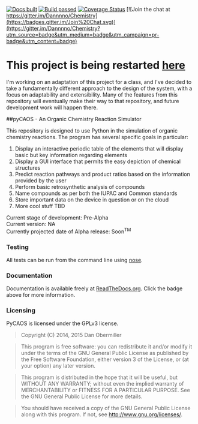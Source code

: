 [![Docs built](https://readthedocs.org/projects/chemistry/badge/?version=latest)](http://chemistry.readthedocs.org/en/latest/)
[![Build passed](https://travis-ci.org/Dannnno/Chemistry.svg?branch=master)](https://travis-ci.org/Dannnno/Chemistry)
[![Coverage Status](https://coveralls.io/repos/Dannnno/Chemistry/badge.png)](https://coveralls.io/r/Dannnno/Chemistry)
[![Join the chat at https://gitter.im/Dannnno/Chemistry](https://badges.gitter.im/Join%20Chat.svg)](https://gitter.im/Dannnno/Chemistry?utm_source=badge&utm_medium=badge&utm_campaign=pr-badge&utm_content=badge)


# This project is being restarted [here](https://github.com/PyCAOS/CAOS) 

I'm working on an adaptation of this project for a class, and I've decided to
take a fundamentally different approach to the design of the system, with a
focus on adaptability and extensibility.  Many of the features from this repository
will eventually make their way to that repository, and future development work will
happen there.

##pyCAOS - An Organic Chemistry Reaction Simulator

This repository is designed to use Python in the simulation of organic chemistry reactions.  The program has several specific goals in particular:

1. Display an interactive periodic table of the elements that will display basic but key information regarding elements
2. Display a GUI interface that permits the easy depiction of chemical structures
3. Predict reaction pathways and product ratios based on the information provided by the user
4. Perform basic retrosynthetic analysis of compounds
5. Name compounds as per both the IUPAC and Common standards
6. Store important data on the device in question or on the cloud
7. More cool stuff TBD
    
Current stage of development: Pre-Alpha  
Current version: NA  
Currently projected date of Alpha release: Soon<sup>TM</sup>


### Testing

All tests can be run from the command line using [nose](https://nose.readthedocs.org/en/latest/).
    

### Documentation

Documentation is available freely at [ReadTheDocs.org](https://readthedocs.org/).  Click the badge above for more information.  

    
### Licensing

PyCAOS is licensed under the GPLv3 license.
> Copyright (C) 2014, 2015 Dan Obermiller

> This program is free software: you can redistribute it and/or modify
it under the terms of the GNU General Public License as published by
the Free Software Foundation, either version 3 of the License, or
(at your option) any later version.

> This program is distributed in the hope that it will be useful,
but WITHOUT ANY WARRANTY; without even the implied warranty of
MERCHANTABILITY or FITNESS FOR A PARTICULAR PURPOSE.  See the
GNU General Public License for more details.

> You should have received a copy of the GNU General Public License
along with this program.  If not, see <http://www.gnu.org/licenses/>.
